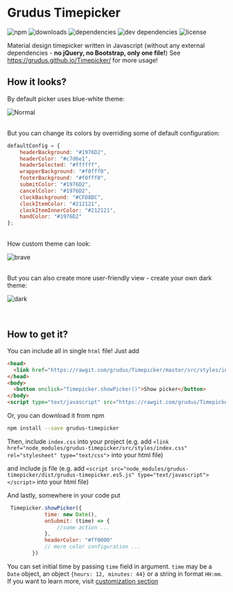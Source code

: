 # Grudus Timepicker

![npm](https://img.shields.io/npm/v/grudus-timepicker.svg?style=flat-square)
![downloads](https://img.shields.io/npm/dt/grudus-timepicker.svg?style=flat-square)
![dependencies](https://img.shields.io/david/grudus/timepicker.svg?style=flat-square)
![dev dependencies](https://img.shields.io/david/dev/grudus/timepicker.svg?style=flat-square)
![license](https://img.shields.io/github/license/grudus/timepicker.svg?style=flat-square)

Material design timepicker written in Javascript (without any external dependencies - **no jQuery, no Bootstrap, only one file!**)
See https://grudus.github.io/Timepicker/ for more usage!

## How it looks?

By default picker uses blue-white theme:

![Normal](https://user-images.githubusercontent.com/18220458/29241865-a3f13518-7f82-11e7-99b2-c0fafe807b40.png)

<br/>
But you can change its colors by overriding some of default configuration:

````javascript
defaultConfig = {
    headerBackground: "#1976D2",
    headerColor: "#c7d6e1",
    headerSelected: "#ffffff",
    wrapperBackground: "#f0fff0",
    footerBackground: "#f0fff0",
    submitColor: "#1976D2",
    cancelColor: "#1976D2",
    clockBackground: "#CFD8DC",
    clockItemColor: "#212121",
    clockItemInnerColor: "#212121",
    handColor: "#1976D2"
};
````

<br/>
How custom theme can look:
<br/>

![brave](https://user-images.githubusercontent.com/18220458/29241863-a3ee3f3e-7f82-11e7-8b10-14a874813de2.png)

<br/>
But you can also create more user-friendly view - create your own dark theme:
<br/>

![dark](https://user-images.githubusercontent.com/18220458/29241864-a3f0d6d6-7f82-11e7-9349-27fed0fd0480.png)

<br />

## How to get it?

You can include all in single `html` file! Just add

````html
<head>
  <link href="https://rawgit.com/grudus/Timepicker/master/src/styles/index.css" type="text/css" rel="stylesheet">
</head>
<body>
  <button onclick="Timepicker.showPicker()">Show picker</button>
</body>
<script type="text/javascript" src="https://rawgit.com/grudus/Timepicker/gh-pages/dist/grudus-timepicker.es5.js"></script>
````

Or, you can download it from npm 

````bash
npm install --save grudus-timepicker
```` 

Then, include `index.css` into your project (e.g. add
`<link href="node_modules/grudus-timepicker/src/styles/index.css" rel="stylesheet" type="text/css">` into your html file)

and include js file  (e.g. add `<script src="node_modules/grudus-timepicker/dist/grudus-timepicker.es5.js" type="text/javascript"></script>`  into your html file)


And lastly, somewhere in your code put 

````javascript
 Timepicker.showPicker({
            time: new Date(),
            onSubmit: (time) => {
                //some action ...
            },
            headerColor: "#ff0000"       
            // more color configuration ...
        })
````

You can set initial time by passing `time` field in argument. `time` may be a `Date` object, an object `{hours: 12, minutes: 44}` or a string in format `HH:mm`. If you want to learn more, visit [customization section](https://grudus.github.io/Timepicker/#customization)
